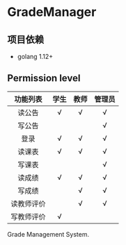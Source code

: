 # GradeManager

## 项目依赖
* golang 1.12+

## Permission level

|  功能列表  | 学生 | 教师 | 管理员 |
| :--------: | :--: | :--: | :----: |
|   读公告   |  √   |  √   |   √    |
|   写公告   |      |      |   √    |
|    登录    |  √   |  √   |   √    |
|   读课表   |  √   |  √   |   √    |
|   写课表   |      |      |   √    |
|   读成绩   |  √   |  √   |   √    |
|   写成绩   |      |  √   |   √    |
| 读教师评价 |      |  √   |   √    |
| 写教师评价 |  √   |      |        |

Grade Management System.